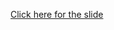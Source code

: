 [Click  here for the slide ](https://docs.google.com/presentation/d/1-L270S2EW6Kk4o1u2JP8suDnvYP9z3ZdSpdaRFx7-QQ/edit?usp=sharing)
